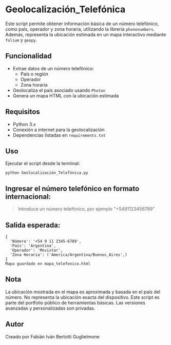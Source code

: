 # Geolocalización_Telefónica

Este script permite obtener información básica de un número telefónico, como país, operador y zona horaria, utilizando la librería `phonenumbers`. 
Además, representa la ubicación estimada en un mapa interactivo mediante `folium` y `geopy`.

## Funcionalidad

- Extrae datos de un número telefónico:
  - País o región
  - Operador
  - Zona horaria
- Geolocaliza el país asociado usando `Photon`
- Genera un mapa HTML con la ubicación estimada

## Requisitos

- Python 3.x
- Conexión a internet para la geolocalización
- Dependencias listadas en `requirements.txt`

## Uso

Ejecutar el script desde la terminal:

```
python Geolocalización_Telefónica.py
```

## Ingresar el número telefónico en formato internacional:

> Introduce un número telefónico, por ejemplo "+5491123456789"

## Salida esperada:

```
{
  'Número': '+54 9 11 2345-6789',
  'País': 'Argentina',
  'Operador': 'Movistar',
  'Zona Horaria': ('America/Argentina/Buenos_Aires',)
}
Mapa guardado en mapa_telefonico.html
```

## Nota
La ubicación mostrada en el mapa es aproximada y basada en el país del número. No representa la ubicación exacta del dispositivo.
Este script es parte del portfolio público de herramientas básicas. Las versiones avanzadas y personalizadas son privadas.

## Autor
Creado por Fabián Iván Bertotti Guglielmone
